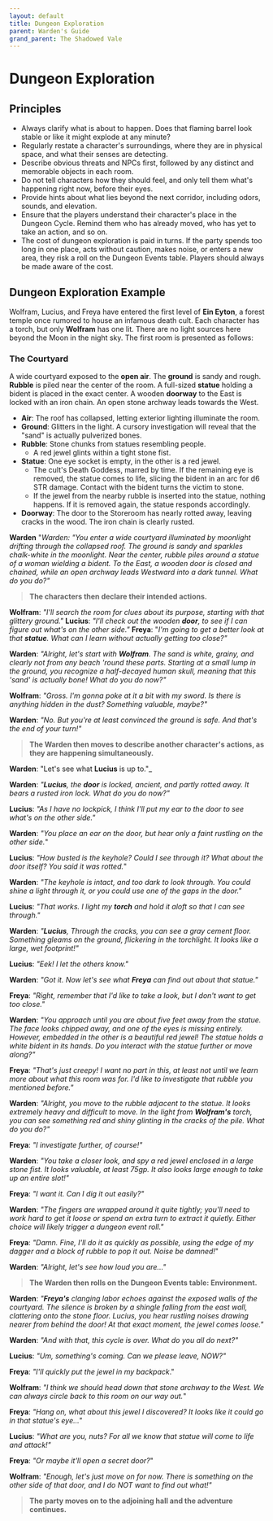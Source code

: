 ```yaml
---
layout: default
title: Dungeon Exploration
parent: Warden's Guide 
grand_parent: The Shadowed Vale
---
```


# Dungeon Exploration

## Principles

- Always clarify what is about to happen. Does that flaming barrel look stable or like it might explode at any minute? 
- Regularly restate a character's surroundings, where they are in physical space, and what their senses are detecting. 
- Describe obvious threats and NPCs first, followed by any distinct and memorable objects in each room. 
- Do not tell characters how they should feel, and only tell them what's happening right now, before their eyes.
- Provide hints about what lies beyond the next corridor, including odors, sounds, and elevation.
- Ensure that the players understand their character's place in the Dungeon Cycle. Remind them who has already moved, who has yet to take an action, and so on. 
- The cost of dungeon exploration is paid in turns. If the party spends too long in one place, acts without caution, makes noise, or enters a new area, they risk a roll on the Dungeon Events table. Players should always be made aware of the cost.

## Dungeon Exploration Example

Wolfram, Lucius, and Freya have entered the first level of **Ein Eyton**, a forest temple once rumored to house an infamous death cult. Each character has a torch, but only **Wolfram** has one lit. There are no light sources here beyond the Moon in the night sky. The first room is presented as follows:

### The Courtyard

A wide courtyard exposed to the **open air**. The **ground** is sandy and rough. **Rubble** is piled near the center of the room. A full-sized **statue** holding a bident is placed in the exact center. A wooden **doorway** to the East is locked with an iron chain. An open stone archway leads towards the West.

- **Air**: The roof has collapsed, letting exterior lighting illuminate the room. 
- **Ground**: Glitters in the light. A cursory investigation will reveal that the "sand" is actually pulverized bones.  
- **Rubble**: Stone chunks from statues resembling people. 
  - A red jewel glints within a tight stone fist.
- **Statue**: One eye socket is empty, in the other is a red jewel.
  - The cult's Death Goddess, marred by time. If the remaining eye is removed, the statue comes to life, slicing the bident in an arc for d6 STR damage. Contact with the bident turns the victim to stone.
  - If the jewel from the nearby rubble is inserted into the statue, nothing happens. If it is removed again, the statue responds accordingly.
- **Doorway**: The door to the Storeroom has nearly rotted away, leaving cracks in the wood. The iron chain is clearly rusted.

**Warden** "_Warden: "You enter a wide courtyard illuminated by moonlight drifting through the collapsed roof. The ground is sandy and sparkles chalk-white in the moonlight. Near the center, rubble piles around a statue of a woman wielding a bident. To the East, a wooden door is closed and chained, while an open archway leads Westward into a dark tunnel. What do you do?"_

> **The characters then declare their intended actions.**

**Wolfram**: _"I'll search the room for clues about its purpose, starting with that glittery ground."_ 
**Lucius**: _"I'll check out the wooden **door**, to see if I can figure out what's on the other side."_ 
**Freya**: "_I'm going to get a better look at that **statue**. What can I learn without actually getting too close?"_ 

**Warden**: _"Alright, let's start with **Wolfram**. The sand is white, grainy, and clearly not from any beach 'round these parts. Starting at a small lump in the ground, you recognize a half-decayed human skull, meaning that this 'sand' is actually bone! What do you do now?"_

**Wolfram**: _"Gross. I'm gonna poke at it a bit with my sword. Is there is anything hidden in the dust? Something valuable, maybe?"_

**Warden**: _"No. But you're at least convinced the ground is safe. And that's the end of your turn!"_

> **The Warden then moves to describe another character's actions, as they are happening simultaneously.**

**Warden**: "Let's see what **Lucius** is up to."_

**Warden**: _"**Lucius**, the **door** is locked, ancient, and partly rotted away. It bears a rusted iron lock. What do you do now?"_

**Lucius**: _"As I have no lockpick, I think I'll put my ear to the door to see what's on the other side."_ 

**Warden**: _"You place an ear on the door, but hear only a faint rustling on the other side._"

**Lucius**: _"How busted is the keyhole? Could I see through it? What about the door itself? You said it was rotted._"

**Warden**: _"The keyhole is intact, and too dark to look through. You could shine a light through it, or you could use one of the gaps in the door."_

**Lucius**: _"That works. I light my **torch** and hold it aloft so that I can see through."_

**Warden**: _"**Lucius**, Through the cracks, you can see a gray cement floor. Something gleams on the ground, flickering in the torchlight. It looks like a large, wet footprint!"_

**Lucius**: _"Eek! I let the others know."_

**Warden**: _"Got it. Now let's see what **Freya** can find out about that statue."_

**Freya**: _"Right, remember that I'd like to take a look, but I don't want to get too close."_

**Warden**: _"You approach until you are about five feet away from the statue. The face looks chipped away, and one of the eyes is missing entirely. However, embedded in the other is a beautiful red jewel! The statue holds a white bident in its hands. Do you interact with the statue further or move along?"_

**Freya**: _"That's just creepy! I want no part in this, at least not until we learn more about what this room was for. I'd like to investigate that rubble you mentioned before."_ 

**Warden**: _"Alright, you move to the rubble adjacent to the statue. It looks extremely heavy and difficult to move. In the light from **Wolfram's** torch, you can see something red and shiny glinting in the cracks of the pile. What do you do?"_

**Freya**: _"I investigate further, of course!"_

**Warden**: _"You take a closer look, and spy a red jewel enclosed in a large stone fist. It looks valuable, at least 75gp. It also looks large enough to take up an entire slot!"_

**Freya**: _"I want it. Can I dig it out easily?"_

**Warden**: _"The fingers are wrapped around it quite tightly; you'll need to work hard to get it loose or spend an extra turn to extract it quietly. Either choice will likely trigger a dungeon event roll."_

**Freya**: _"Damn. Fine, I'll do it as quickly as possible, using the edge of my dagger and a block of rubble to pop it out. Noise be damned!_"

**Warden**: _"Alright, let's see how loud you are..."_

> **The Warden then rolls on the Dungeon Events table: Environment.**

**Warden**: _"**Freya's** clanging labor echoes against the exposed walls of the courtyard. The silence is broken by a shingle falling from the east wall, clattering onto the stone floor. Lucius, you hear rustling noises drawing nearer from behind the door! At that exact moment, the jewel comes loose."_ 

**Warden**: _"And with that, this cycle is over. What do you all do next?"_

**Lucius**: _"Um, something's coming. Can we please leave, NOW?"_ 

**Freya**: _"I'll quickly put the jewel in my backpack_."

**Wolfram**: _"I think we should head down that stone archway to the West. We can always circle back to this room on our way out._"

**Freya**: _"Hang on, what about this jewel I discovered? It looks like it could go in that statue's eye..."_

**Lucius**: _"What are you, nuts? For all we know that statue will come to life and attack!"_

**Freya**: _"Or maybe it'll open a secret door?_"

**Wolfram**: _"Enough, let's just move on for now. There is something on the other side of that door, and I do NOT want to find out what!"_

> **The party moves on to the adjoining hall and the adventure continues.**

